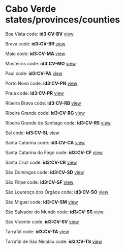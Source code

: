 # Cabo Verde states/provinces/counties
Boa Vista     code: **id3:CV-BV**     [view](../export/geojson/medium/id3/cv/bv.geojson)     


Brava     code: **id3:CV-BR**     [view](../export/geojson/medium/id3/cv/br.geojson)     


Maio     code: **id3:CV-MA**     [view](../export/geojson/medium/id3/cv/ma.geojson)     


Mosteiros     code: **id3:CV-MO**     [view](../export/geojson/medium/id3/cv/mo.geojson)     


Paul     code: **id3:CV-PA**     [view](../export/geojson/medium/id3/cv/pa.geojson)     


Porto Novo     code: **id3:CV-PN**     [view](../export/geojson/medium/id3/cv/pn.geojson)     


Praia     code: **id3:CV-PR**     [view](../export/geojson/medium/id3/cv/pr.geojson)     


Ribeira Brava     code: **id3:CV-RB**     [view](../export/geojson/medium/id3/cv/rb.geojson)     


Ribeira Grande     code: **id3:CV-RG**     [view](../export/geojson/medium/id3/cv/rg.geojson)     


Ribeira Grande de Santiago     code: **id3:CV-RS**     [view](../export/geojson/medium/id3/cv/rs.geojson)     


Sal     code: **id3:CV-SL**     [view](../export/geojson/medium/id3/cv/sl.geojson)     


Santa Catarina     code: **id3:CV-CA**     [view](../export/geojson/medium/id3/cv/ca.geojson)     


Santa Catarina do Fogo     code: **id3:CV-CF**     [view](../export/geojson/medium/id3/cv/cf.geojson)     


Santa Cruz     code: **id3:CV-CR**     [view](../export/geojson/medium/id3/cv/cr.geojson)     


São Domingos     code: **id3:CV-SD**     [view](../export/geojson/medium/id3/cv/sd.geojson)     


São Filipe     code: **id3:CV-SF**     [view](../export/geojson/medium/id3/cv/sf.geojson)     


São Lourenço dos Órgãos     code: **id3:CV-SO**     [view](../export/geojson/medium/id3/cv/so.geojson)     


São Miguel     code: **id3:CV-SM**     [view](../export/geojson/medium/id3/cv/sm.geojson)     


São Salvador do Mundo     code: **id3:CV-SS**     [view](../export/geojson/medium/id3/cv/ss.geojson)     


São Vicente     code: **id3:CV-SV**     [view](../export/geojson/medium/id3/cv/sv.geojson)     


Tarrafal     code: **id3:CV-TA**     [view](../export/geojson/medium/id3/cv/ta.geojson)     


Tarrafal de São Nicolau     code: **id3:CV-TS**     [view](../export/geojson/medium/id3/cv/ts.geojson)     

